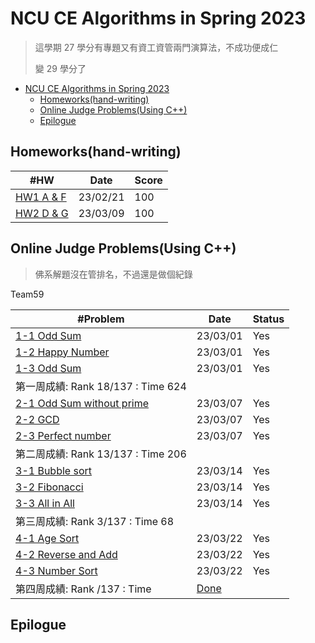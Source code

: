 # NCU CE Algorithms in Spring 2023

> 這學期 27 學分有專題又有資工資管兩門演算法，不成功便成仁
>
> 變 29 學分了

- [NCU CE Algorithms in Spring 2023](#ncu-ce-algorithms-in-spring-2023)
  - [Homeworks(hand-writing)](#homeworkshand-writing)
  - [Online Judge Problems(Using C++)](#online-judge-problemsusing-c)
  - [Epilogue](#epilogue)

## Homeworks(hand-writing)

| #HW                           | Date     | Score |
| ----------------------------- | -------- | ----- |
| [HW1 A & F](./homeworks/hw1/) | 23/02/21 | 100   |
| [HW2 D & G](./homeworks/hw2/) | 23/03/09 | 100   |

## Online Judge Problems(Using C++)

> 佛系解題沒在管排名，不過還是做個紀錄

Team59

| #Problem                                                                    | Date                                  | Status |
| --------------------------------------------------------------------------- | ------------------------------------- | ------ |
| [1-1 Odd Sum](./oj-problems/01/1-1_odd_sum.cpp)                             | 23/03/01                              | Yes    |
| [1-2 Happy Number](./oj-problems/01/1-2_happy_number.cpp)                   | 23/03/01                              | Yes    |
| [1-3 Odd Sum](./oj-problems/01/1-1_odd_sum.cpp)                             | 23/03/01                              | Yes    |
| 第一周成績: Rank 18/137 : Time 624                                          |                                       |        |
| [2-1 Odd Sum without prime](./oj-problems/02/2-1_odd_sum_without_prime.cpp) | 23/03/07                              | Yes    |
| [2-2 GCD](./oj-problems/02/2-2_GCD.cpp)                                     | 23/03/07                              | Yes    |
| [2-3 Perfect number](./oj-problems/02/2-3_perfect_number.cpp)               | 23/03/07                              | Yes    |
| 第二周成績: Rank 13/137 : Time 206                                          |                                       |        |
| [3-1 Bubble sort](./oj-problems/03/3-1_bubble.cpp)                          | 23/03/14                              | Yes    |
| [3-2 Fibonacci](./oj-problems/03/3-2_fibonacci.cpp)                         | 23/03/14                              | Yes    |
| [3-3 All in All](./oj-problems/03/3-3_all_int_all.cpp)                      | 23/03/14                              | Yes    |
| 第三周成績: Rank 3/137 : Time 68                                            |                                       |        |
| [4-1 Age Sort](./oj-problems/04/4-1_age_sort.cpp)                           | 23/03/22                              | Yes    |
| [4-2 Reverse and Add](./oj-problems/04/4-2_reverse_and_add.cpp)             | 23/03/22                              | Yes    |
| [4-3 Number Sort](./oj-problems/04/4-3_number_sort.cpp)                     | 23/03/22                              | Yes    |
| 第四周成績: Rank /137 : Time                                                | [Done](./oj-problems/src/04-0321.png) |        |

## Epilogue
